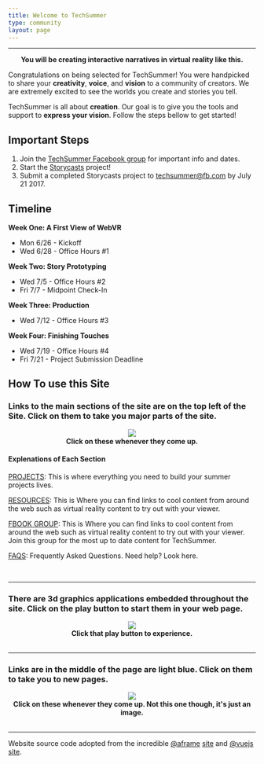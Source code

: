 ```yaml
---
title: Welcome to TechSummer
type: community
layout: page
---
```

<hr>
<div style="text-align:center">
	<script src="//vizor.io/scripts/embed.js" data-vizorurl="//vizor.io/embed/fthr/exploding-rocket-5" ></script>
	<strong>You will be creating interactive narratives in virtual reality like this.</strong> 
</div>

Congratulations on being selected for TechSummer! You were handpicked to share your **creativity**, **voice**, and **vision** to a community of creators. We are extremely excited to see the worlds you create and stories you tell. 

TechSummer is all about **creation**. Our goal is to give you the tools and support to **express your vision**. Follow the steps bellow to get started!

## Important Steps
1. Join the [TechSummer Facebook group](https://www.facebook.com/groups/techsummer/) for important info and dates.
2. Start the [Storycasts](/docs) project!
3. Submit a completed Storycasts project to techsummer@fb.com by July 21 2017.

## Timeline
**Week One: A First View of WebVR**
- Mon 6/26 - Kickoff
- Wed 6/28 - Office Hours #1

**Week Two: Story Prototyping**
- Wed 7/5 - Office Hours #2
- Fri 7/7 - Midpoint Check-In

**Week Three: Production**
- Wed 7/12 - Office Hours #3

**Week Four: Finishing Touches**
- Wed 7/19 - Office Hours #4
- Fri 7/21 - Project Submission Deadline

## How To use this Site

### Links to the main sections of the site are on the top left of the Site. Click on them to take you major parts of the site.

<div style="text-align:center">
	<img src="/images/techsummer/DIYVR/SiteInstructions/1_2.png">
	<br>
	<strong>Click on these whenever they come up.</strong>
</div>



#### Explenations of Each Section

[PROJECTS](/docs): This is where everything you need to build your summer projects lives.

[RESOURCES](/community): This is Where you can find links to cool content from around the web such as virtual reality content to try out with your viewer.

[FBOOK GROUP](https://www.facebook.com/groups/techsummer): This is Where you can find links to cool content from around the web such as virtual reality content to try out with your viewer. Join this group for the most up to date content for TechSummer. 

[FAQS](https://techsummer.github.io/faq/): Frequently Asked Questions. Need help? Look here.

<br>
<hr>

### There are 3d graphics applications embedded throughout the site. Click on the play button to start them in your web page. 

<div style="text-align:center">
	<img src="/images/techsummer/DIYVR/SiteInstructions/1_3.png">
	<br>
	<strong>Click that play button to experience.</strong>
</div>

<br>
<hr>

### Links are in the middle of the page are light blue. Click on them to take you to new pages.

<div style="text-align:center">
	<img src="/images/techsummer/DIYVR/SiteInstructions/1-1.png">
	<br>
	<strong>Click on these whenever they come up. Not this one though, it's just an image.</strong>
</div>

<br>
<hr>



Website source code adopted from the incredible [@aframe](https://aframe.io) [site](https://github.com/aframevr/aframe-site) and [@vuejs](https://vuejs.org) [site](https://github.com/vuejs/vuejs.org/).



